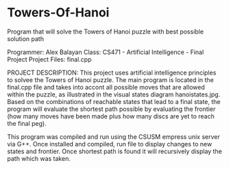 # Towers-Of-Hanoi
Program that will solve the Towers of Hanoi puzzle with best possible solution path

Programmer: Alex Balayan
Class: CS471 - Artificial Intelligence - Final Project
Project Files: final.cpp

PROJECT DESCRIPTION:
This project uses artificial intelligence principles to solvee the Towers of Hanoi puzzle.  The main program is located in the final.cpp file and takes into accont all possible moves that are allowed within the puzzle, as illustrated in the visual states diagram hanoistates.jpg.  Based on the combinations of reachable states that lead to a final state, the program will evaluate the shortest path possible by evaluating the frontier (how many moves have been made plus how many discs are yet to reach the final peg).  

This program was compiled and run using the CSUSM empress unix server via G++.  Once installed and compiled, run file to display changes to new states and frontier.  Once shortest path is found it will recursively display the path which was taken.
